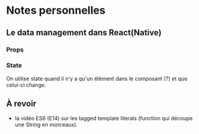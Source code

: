 # Notes personnelles

## Le data management dans React(Native)

### Props



### State
On utilise state quand il n'y a qu'un élément dans le composant (?) et que celui-ci change.



## À revoir
- la vidéo ES6 (E14) sur les tagged template literals (function qui découpe une String en morceaux).
